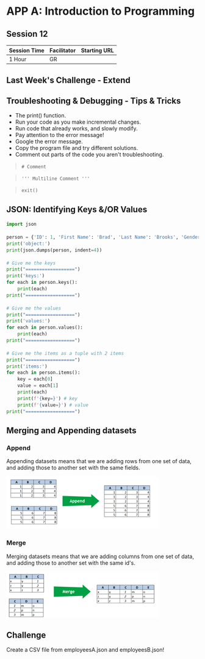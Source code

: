 # APP A: Introduction to Programming
## Session 12

|Session Time|Facilitator|Starting URL                                                               |
|------------|-----------|---------------------------------------------------------------------------|
|1 Hour      |GR         | |

## Last Week's Challenge - Extend

## Troubleshooting & Debugging - Tips & Tricks
- The print() function.
- Run your code as you make incremental changes.
- Run code that already works, and slowly modify.
- Pay attention to the error message!
- Google the error message.
- Copy the program file and try different solutions.
- Comment out parts of the code you aren't troubleshooting.

> ``# Comment``

> ``''' Multiline Comment '''``

> ``exit()``


## JSON: Identifying Keys &/OR Values
```python
import json

person = {'ID': 1, 'First Name': 'Brad', 'Last Name': 'Brooks', 'Gender': 'Male', 'Age': 20, 'Email': 'b.brooks@randatmail.com'}
print('object:')
print(json.dumps(person, indent=4))

# Give me the keys
print("==================")
print('keys:')
for each in person.keys():
    print(each)
print("==================")

# Give me the values
print("==================")
print('values:')
for each in person.values():
    print(each)
print("==================")

# Give me the items as a tuple with 2 items
print("==================")
print('items:')
for each in person.items():
    key = each[0]
    value = each[1]
    print(each)
    print(f'{key=}') # key
    print(f'{value=}') # value
print("==================")
``` 


## Merging and Appending datasets

### Append
Appending datasets means that we are adding rows from one set of data, and adding those to another set with the same fields.

![](./img/append.png)

### Merge
Merging datasets means that we are adding columns from one set of data, and adding those to another set with the same id's.

![](./img/merge.png)



## Challenge
Create a CSV file from employeesA.json and employeesB.json!